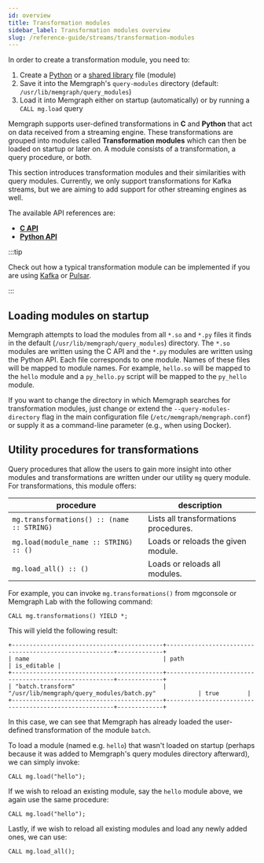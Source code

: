 ```yaml
---
id: overview
title: Transformation modules
sidebar_label: Transformation modules overview
slug: /reference-guide/streams/transformation-modules
---
```


In order to create a transformation module, you need to:
1. Create a [Python](./api/python-api.md) or a [shared library](./api/c-api.md) file (module)
2. Save it into the Memgraph's `query-modules` directory (default: `/usr/lib/memgraph/query_modules`)
3. Load it into Memgraph either on startup (automatically) or by running a `CALL mg.load` query

Memgraph supports user-defined transformations in **C** and **Python**
that act on data received from a streaming engine. These transformations
are grouped into modules called **Transformation modules** which can then
be loaded on startup or later on. A module consists of a transformation, a
query procedure, or both.

This section introduces transformation modules and their similarities
with query modules. Currently, we only support transformations for
Kafka streams, but we are aiming to add support for other
streaming engines as well.

The available API references are:
* **[C API](./api/c-api.md)**
* **[Python API](./api/python-api.md)**

:::tip

Check out how a typical transformation module can be implemented if you are using 
[Kafka](/how-to-guides/streams/kafka/implement-transformation-module.md)
or
[Pulsar](/how-to-guides/streams/pulsar/implement-transformation-module.md).

:::

## Loading modules on startup

Memgraph attempts to load the modules from all `*.so` and `*.py`
files it finds in the default (`/usr/lib/memgraph/query_modules`) directory.
The `*.so` modules are written using the C API and the `*.py` modules are
written using the Python API. Each file corresponds to one module. Names
of these files will be mapped to module names.  For example, `hello.so`
will be mapped to the `hello` module and a `py_hello.py` script
will be mapped to the `py_hello` module.

If you want to change the directory in which Memgraph searches for
transformation modules, just change or extend the `--query-modules-directory`
flag in the main configuration file (`/etc/memgraph/memgraph.conf`) or supply
it as a command-line parameter (e.g., when using Docker).

## Utility procedures for transformations

Query procedures that allow the users to gain more insight into other modules and
transformations are written under our utility `mg` query module.
For transformations, this module offers:

|procedure|description|
|---------|-----------|
|`mg.transformations() :: (name :: STRING)`|Lists all transformations procedures.|
|`mg.load(module_name :: STRING) :: ()`|Loads or reloads the given module.|
|`mg.load_all() :: ()`|Loads or reloads all modules.|

For example, you can invoke `mg.transformations()` from mgconsole or Memgraph Lab with the following command:

```cypher
CALL mg.transformations() YIELD *;
```

This will yield the following result:

```plaintext
+-------------------------------------------+-------------------------------------------------------+-------------+
| name                                      | path                                                  | is_editable |
+-------------------------------------------+-------------------------------------------------------+-------------+
| "batch.transform"                         | "/usr/lib/memgraph/query_modules/batch.py"            | true        |
+-------------------------------------------+-------------------------------------------------------+-------------+
```

In this case, we can see that Memgraph has already loaded the user-defined transformation
of the module `batch`.

To load a module (named e.g. `hello`) that wasn't loaded on startup (perhaps
because it was added to Memgraph's query modules directory afterward), we
can simply invoke:

```cypher
CALL mg.load("hello");
```

If we wish to reload an existing module, say the `hello` module above, we
again use the same procedure:

```cypher
CALL mg.load("hello");
```

Lastly, if we wish to reload all existing modules and load any newly added ones,
we can use:

```cypher
CALL mg.load_all();
```
